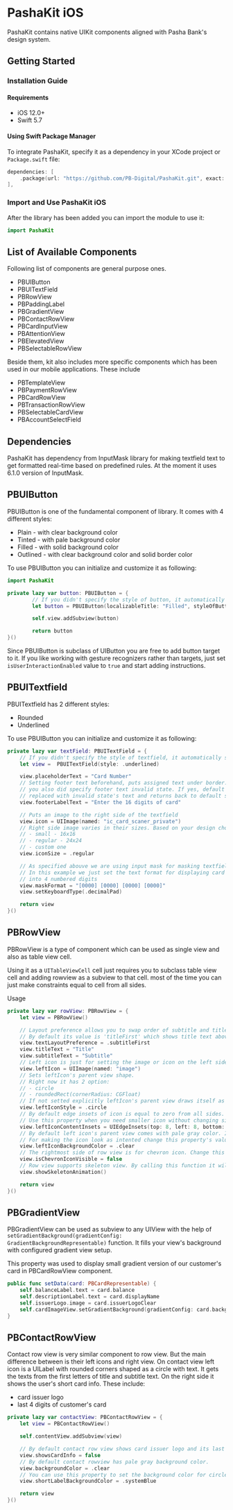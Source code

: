 # PashaKit iOS

PashaKit contains native UIKit components aligned with Pasha Bank's design system.

## Getting Started

### Installation Guide

#### Requirements

- iOS 12.0+
- Swift 5.7

#### Using Swift Package Manager

To integrate PashaKit, specify it as a dependency in your XCode project or <code>Package.swift</code> file:

```swift
dependencies: [
    .package(url: "https://github.com/PB-Digital/PashaKit.git", exact: "1.0.0"),
],
```

### Import and Use PashaKit iOS
After the library has been added you can import the module to use it:

```Swift
import PashaKit
```

## List of Available Components
Following list of components are general purpose ones.
- PBUIButton
- PBUITextField
- PBRowView
- PBPaddingLabel
- PBGradientView
- PBContactRowView
- PBCardInputView
- PBAttentionView
- PBElevatedView
- PBSelectableRowView

Beside them, kit also includes more specific components which has been used in our mobile applications. These include
- PBTemplateView
- PBPaymentRowView
- PBCardRowView
- PBTransactionRowView
- PBSelectableCardView
- PBAccountSelectField

## Dependencies
PashaKit has dependency from InputMask library for making textfield text to get formatted real-time
based on predefined rules. At the moment it uses 6.1.0 version of InputMask.

## PBUIButton
PBUIButton is one of the fundamental component of library. It comes with 4 different styles:
- Plain - with clear background color
- Tinted - with pale background color
- Filled - with solid background color
- Outlined - with clear background color and solid border color

To use PBUIButton you can initialize and customize it as following:

```swift
import PashaKit

private lazy var button: PBUIButton = {
        // If you didn't specify the style of button, it automatically sets its style as .filled
        let button = PBUIButton(localizableTitle: "Filled", styleOfButton: .filled)

        self.view.addSubview(button)

        return button
}()
```

Since PBUIButton is subclass of UIButton you are free to add button target to it. If you like working with gesture recognizers rather than targets, just set <code>isUserInteractionEnabled</code> value to <code>true</code> and start adding instructions.

## PBUITextfield

PBUITextfield has 2 different styles:
- Rounded
- Underlined

To use PBUIButton you can initialize and customize it as following:

```swift
private lazy var textField: PBUITextField = {
    // If you didn't specify the style of textfield, it automatically sets its style as rounded
    let view =  PBUITextField(style: .underlined)

    view.placeholderText = "Card Number"
    // Setting footer text beforehand, puts assigned text under border. It can be changed if 
    // you also did specify footer text invalid state. If yes, default footerlabel text gets
    // replaced with invalid state's text and returns back to default state once its input is valid
    view.footerLabelText = "Enter the 16 digits of card"

    // Puts an image to the right side of the textfield
    view.icon = UIImage(named: "ic_card_scaner_private")
    // Right side image varies in their sizes. Based on your design choice, you can choose
    // - small - 16x16
    // - regular - 24x24
    // - custom one
    view.iconSize = .regular

    // As specified abouve we are using input mask for masking textfield text real-time.
    // In this example we just set the text format for displaying card number grouped 
    // into 4 numbered digits
    view.maskFormat = "[0000] [0000] [0000] [0000]"
    view.setKeyboardType(.decimalPad)

    return view
}()
```

## PBRowView
PBRowView is a type of component which can be used as single view and also as table view cell. 

Using it as a <code>UITableViewCell</code> cell just requires you to subclass table view cell and adding rowview as a subview to that cell. most of the time you can just make constraints equal to cell from all sides. 

Usage

```swift
private lazy var rowView: PBRowView = {
    let view = PBRowView()

    // Layout preference allows you to swap order of subtitle and title texts.
    // By default its value is 'titleFirst' which shows title text above subtitle
    view.textLayoutPreference = .subtitleFirst
    view.titleText = "Title"
    view.subtitleText = "Subtitle"
    // Left icon is just for setting the image or icon on the left side of row view.
    view.leftIcon = UIImage(named: "image")
    // Sets leftIcon's parent view shape.
    // Right now it has 2 option:
    // - circle
    // - roundedRect(cornerRadius: CGFloat)
    // If not setted explicitly leftIcon's parent view draws itself as a circle
    view.leftIconStyle = .circle
    // By default edge insets of icon is equal to zero from all sides.
    // Use this property when you need smaller icon without changing size of parent view
    view.leftIconContentInsets = UIEdgeInsets(top: 8, left: 8, bottom: 8, right: 8)
    // By default left icon's parent view comes with pale gray color. If you have icon with clear background it can show unwanted results. 
    // For making the icon look as intented change this property's value
    view.leftIconBackgroundColor = .clear
    // The rightmost side of row view is for chevron icon. Change this property if you don't want chevron icon.
    view.isChevronIconVisible = false
    // Row view supports skeleton view. By calling this function it will show animated skeleton. Don't forget to call hideSkeletonAnimation()
    view.showSkeletonAnimation()

    return view
}()
```

## PBGradientView
PBGradientView can be used as subview to any UIView with the help of <code>setGradientBackground(gradientConfig: GradientBackgroundRepresentable)</code> function. It fills your view's background with configured gradient view setup.

This property was used to display small gradient version of our customer's card in PBCardRowView component.

```swift
public func setData(card: PBCardRepresentable) {
    self.balanceLabel.text = card.balance
    self.descriptionLabel.text = card.displayName
    self.issuerLogo.image = card.issuerLogoClear
    self.cardImageView.setGradientBackground(gradientConfig: card.backgroundConfig)
}
```
## PBContactRowView
Contact row view is very similar component to row view. But the main difference between is their left icons and right view. On contact view left icon is a UILabel with rounded corners shaped as a circle with text. It gets the texts from the first letters of title and subtitle text. On the right side it shows the user's short card info. These include:
- card issuer logo
- last 4 digits of customer's card

```swift 
private lazy var contactView: PBContactRowView = {
    let view = PBContactRowView()

    self.contentView.addSubview(view)

    // By default contact row view shows card issuer logo and its last 4 digits on the right side. If you don't need this view just set showsCardInfo to false
    view.showsCardInfo = false
    // By default contact rowview has pale gray background color.
    view.backgroundColor = .clear
    // You can use this property to set the background color for circle UILabel which used for displaying the first letters of contact's for name and surname
    view.shortLabelBackgroundColor = .systemBlue

    return view
}()
```
